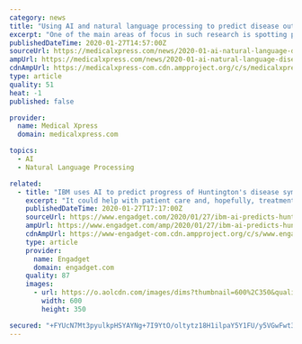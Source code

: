 ```yaml
---
category: news
title: "Using AI and natural language processing to predict disease outbreaks earlier"
excerpt: "One of the main areas of focus in such research is spotting possible outbreaks sooner. A new startup in Canada called BlueDot has applied AI and natural language processing to the problem and was one of the first to spot the outbreak of the Wuhan virus in China. The viral outbreak in China, known in the press as the coronavirus, was first ..."
publishedDateTime: 2020-01-27T14:57:00Z
sourceUrl: https://medicalxpress.com/news/2020-01-ai-natural-language-disease-outbreaks.html
ampUrl: https://medicalxpress.com/news/2020-01-ai-natural-language-disease-outbreaks.amp
cdnAmpUrl: https://medicalxpress-com.cdn.ampproject.org/c/s/medicalxpress.com/news/2020-01-ai-natural-language-disease-outbreaks.amp
type: article
quality: 51
heat: -1
published: false

provider:
  name: Medical Xpress
  domain: medicalxpress.com

topics:
  - AI
  - Natural Language Processing

related:
  - title: "IBM uses AI to predict progress of Huntington's disease symptoms"
    excerpt: "It could help with patient care and, hopefully, treatment. IBM is using its AI-based health prediction skills to help tackle the challenge of Huntington's disease. The tech firm has teamed up with CHDI Foundation on an artificial intelligence model that can predict when patients will experience Huntington's symptoms and, crucially, determine ..."
    publishedDateTime: 2020-01-27T17:17:00Z
    sourceUrl: https://www.engadget.com/2020/01/27/ibm-ai-predicts-huntingtons-disease-symptoms/
    ampUrl: https://www.engadget.com/amp/2020/01/27/ibm-ai-predicts-huntingtons-disease-symptoms/
    cdnAmpUrl: https://www-engadget-com.cdn.ampproject.org/c/s/www.engadget.com/amp/2020/01/27/ibm-ai-predicts-huntingtons-disease-symptoms/
    type: article
    provider:
      name: Engadget
      domain: engadget.com
    quality: 87
    images:
      - url: https://o.aolcdn.com/images/dims?thumbnail=600%2C350&quality=80&image_uri=https%3A%2F%2Fo.aolcdn.com%2Fimages%2Fdims%3Fcrop%3D5650%252C3993%252C0%252C0%26quality%3D85%26format%3Djpg%26resize%3D1600%252C1131%26image_uri%3Dhttps%253A%252F%252Fs.yimg.com%252Fos%252Fcreatr-images%252F2020-01%252Fbb8db680-412a-11ea-af7c-8cd9ae0fdc0c%26client%3Da1acac3e1b3290917d92%26signature%3Dc206e2ec62c0d6552fd703fc0d803d344403e1cb&client=amp-blogside-v2&signature=6f5b99c9084bd61fc8e4b93c1e3b30dbf4c3f5dd
        width: 600
        height: 350

secured: "+FYUcN7Mt3pyulkpHSYAYNg+7I9YtO/oltytz18H1ilpaY5Y1FU/y5VGwFwt3RQT0uRVRAf8SWXughL+ZLHKdiIGoW93Omd/HTy5F1zpgskFLJS67LsmpMe6MXMzBTf+PIOGDjKlqFaYSrhu6DBzhn4A+qhjQtgzZ290cwRp2Afg7aWh+6QzQyHWXxaZnvJ+c4ydidFVb3M9s0XJouRoTy/56XQIC1EqFoUeXtVQYlKVWPGUModjDO6hmk5kbouPhMFdAW/X1s57Jg7IkC+dn9JuclDtEZKn2Y0FhSB36He7dAP3R71wp/22W0Fn3TvxQCEJ9AageimDEyWUwnqpw7T4rbdP2mUDsY2y9phz7e5tvl691yeoQv3lQd9cXiyG4zptUA1oMB/XhD2l70lyb+f8ZRufimiVH2pC/cuu25DX699yS7zhFvLsTg0FJRfEcdsJ0/wWnhGGIK5z6t1UOrgFRITKEvyR4+7qfCekZzc=;qesfnV9w8pVzFHs3kiyIYw=="
---
```


